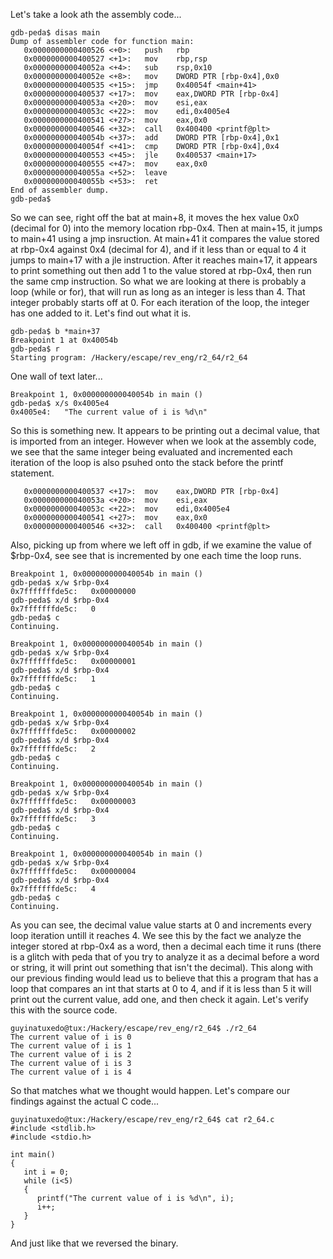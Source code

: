 Let's take a look ath the assembly code...

```
gdb-peda$ disas main
Dump of assembler code for function main:
   0x0000000000400526 <+0>:   push   rbp
   0x0000000000400527 <+1>:   mov    rbp,rsp
   0x000000000040052a <+4>:   sub    rsp,0x10
   0x000000000040052e <+8>:   mov    DWORD PTR [rbp-0x4],0x0
   0x0000000000400535 <+15>:  jmp    0x40054f <main+41>
   0x0000000000400537 <+17>:  mov    eax,DWORD PTR [rbp-0x4]
   0x000000000040053a <+20>:  mov    esi,eax
   0x000000000040053c <+22>:  mov    edi,0x4005e4
   0x0000000000400541 <+27>:  mov    eax,0x0
   0x0000000000400546 <+32>:  call   0x400400 <printf@plt>
   0x000000000040054b <+37>:  add    DWORD PTR [rbp-0x4],0x1
   0x000000000040054f <+41>:  cmp    DWORD PTR [rbp-0x4],0x4
   0x0000000000400553 <+45>:  jle    0x400537 <main+17>
   0x0000000000400555 <+47>:  mov    eax,0x0
   0x000000000040055a <+52>:  leave  
   0x000000000040055b <+53>:  ret    
End of assembler dump.
gdb-peda$ 
```

So we can see, right off the bat at  main+8, it moves the hex value 0x0 (decimal for 0) into the memory location rbp-0x4. Then at main+15, it jumps to main+41 using a jmp insruction. At main+41 it compares the value stored at rbp-0x4 against 0x4 (decimal for 4), and if it less than or equal to 4 it jumps to main+17 with a jle instruction. After it reaches main+17, it appears to print something out then add 1 to the value stored at rbp-0x4, then run the same cmp instruction. So what we are looking at there is probably a loop (while or for), that will run as long as an integer is less than 4. That integer probably starts off at 0. For each iteration of the loop, the integer has one added to it. Let's find out what it is.

```
gdb-peda$ b *main+37
Breakpoint 1 at 0x40054b
gdb-peda$ r
Starting program: /Hackery/escape/rev_eng/r2_64/r2_64 
```

One wall of text later...

```
Breakpoint 1, 0x000000000040054b in main ()
gdb-peda$ x/s 0x4005e4
0x4005e4:   "The current value of i is %d\n"
```

So this is something new. It appears to be printing out a decimal value, that is imported from an integer. However when we look at the assembly code, we see that the same integer being evaluated and incremented each iteration of the loop is also psuhed onto the stack before the printf statement.

```
   0x0000000000400537 <+17>:  mov    eax,DWORD PTR [rbp-0x4]
   0x000000000040053a <+20>:  mov    esi,eax
   0x000000000040053c <+22>:  mov    edi,0x4005e4
   0x0000000000400541 <+27>:  mov    eax,0x0
   0x0000000000400546 <+32>:  call   0x400400 <printf@plt>
```

Also, picking up from where we left off in gdb, if we examine the value of $rbp-0x4, see see that is incremented by one each time the loop runs.

```
Breakpoint 1, 0x000000000040054b in main ()
gdb-peda$ x/w $rbp-0x4
0x7fffffffde5c:   0x00000000
gdb-peda$ x/d $rbp-0x4
0x7fffffffde5c:   0
gdb-peda$ c
Continuing.
```

```
Breakpoint 1, 0x000000000040054b in main ()
gdb-peda$ x/w $rbp-0x4
0x7fffffffde5c:   0x00000001
gdb-peda$ x/d $rbp-0x4
0x7fffffffde5c:   1
gdb-peda$ c
Continuing.
```

```
Breakpoint 1, 0x000000000040054b in main ()
gdb-peda$ x/w $rbp-0x4
0x7fffffffde5c:   0x00000002
gdb-peda$ x/d $rbp-0x4
0x7fffffffde5c:   2
gdb-peda$ c
Continuing.
```

```
Breakpoint 1, 0x000000000040054b in main ()
gdb-peda$ x/w $rbp-0x4
0x7fffffffde5c:   0x00000003
gdb-peda$ x/d $rbp-0x4
0x7fffffffde5c:   3
gdb-peda$ c
Continuing.
```

```
Breakpoint 1, 0x000000000040054b in main ()
gdb-peda$ x/w $rbp-0x4
0x7fffffffde5c:   0x00000004
gdb-peda$ x/d $rbp-0x4
0x7fffffffde5c:   4
gdb-peda$ c
Continuing.
```

As you can see, the decimal value value starts at 0 and increments every loop iteration untill it reaches 4. We see this by the fact we analyze the integer stored at rbp-0x4 as a word, then a decimal each time it runs (there is a glitch with peda that of you try to analyze it as a decimal before a word or string, it will print out something that isn't the decimal). This along with our previous finding would lead us to believe that this a program that has a loop that compares an int that starts at 0 to 4, and if it is less than 5 it will print out the current value, add one, and then check it again. Let's verify this with the source code.

```
guyinatuxedo@tux:/Hackery/escape/rev_eng/r2_64$ ./r2_64
The current value of i is 0
The current value of i is 1
The current value of i is 2
The current value of i is 3
The current value of i is 4
```

So that matches what we thought would happen. Let's compare our findings against the actual C code...

```
guyinatuxedo@tux:/Hackery/escape/rev_eng/r2_64$ cat r2_64.c
#include <stdlib.h>
#include <stdio.h>

int main()
{
   int i = 0;
   while (i<5)
   {
      printf("The current value of i is %d\n", i);
      i++;
   }
}
```

And just like that we reversed the binary.


